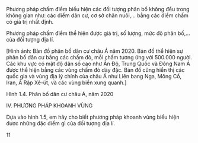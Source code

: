 Phương pháp chấm điểm biểu hiện các đối tượng phân bố không đều trong không gian như: các điểm dân cư, cơ sở chăn nuôi,... bằng các điểm chấm có giá trị nhất định.

Phương pháp chấm điểm thể hiện được giá trị, số lượng, mức độ phân bố,... của đối tượng địa lí.

[Hình ảnh: Bản đồ phân bố dân cư châu Á năm 2020. Bản đồ thể hiện sự phân bố dân cư bằng các chấm đỏ, mỗi chấm tương ứng với 500.000 người. Các khu vực có mật độ dân số cao như Ấn Độ, Trung Quốc và Đông Nam Á được thể hiện bằng các vùng chấm đỏ dày đặc. Bản đồ cũng hiển thị các quốc gia và vùng địa lý chính của châu Á như Liên bang Nga, Mông Cổ, Iran, Ả Rập Xê-út, và các vùng biển xung quanh.]

Hình 1.4. Phân bố dân cư châu Á, năm 2020

IV. PHƯƠNG PHÁP KHOANH VÙNG

Dựa vào hình 1.5, em hãy cho biết phương pháp khoanh vùng biểu hiện được những đặc điểm gì của đối tượng địa lí.

11